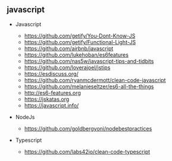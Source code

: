 ## javascript

- Javascript
  - https://github.com/getify/You-Dont-Know-JS
  - https://github.com/getify/Functional-Light-JS
  - https://github.com/airbnb/javascript
  - https://github.com/lukehoban/es6features
  - https://github.com/nas5w/javascript-tips-and-tidbits
  - https://github.com/loverajoel/jstips
  - https://esdiscuss.org/
  - https://github.com/ryanmcdermott/clean-code-javascript
  - https://github.com/melanieseltzer/es6-all-the-things
  - http://es6-features.org
  - https://jskatas.org
  - https://javascript.info/

- NodeJs
  - https://github.com/goldbergyoni/nodebestpractices
  
- Typescript
  - https://github.com/labs42io/clean-code-typescript 
